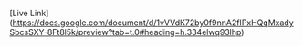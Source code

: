 [Live Link] (https://docs.google.com/document/d/1vVVdK72by0f9nnA2fIPxHQqMxadySbcsSXY-8Ft8l5k/preview?tab=t.0#heading=h.334elwq93lhp)
